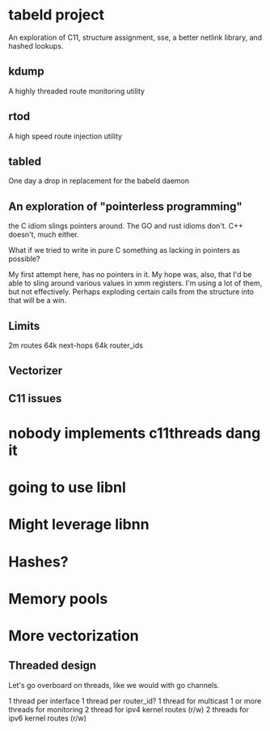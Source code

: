 # tabeld project

An exploration of C11, structure assignment, sse, a better netlink
library, and hashed lookups.

## kdump

A highly threaded route monitoring utility

## rtod

A high speed route injection utility

## tabled

One day a drop in replacement for the babeld daemon

## An exploration of "pointerless programming"

the C idiom slings pointers around. The GO and rust idioms don't.
C++ doesn't, much either.

What if we tried to write in pure C something as lacking in pointers
as possible?

My first attempt here, has no pointers in it. My hope was, also, that
I'd be able to sling around various values in xmm registers. I'm using
a lot of them, but not effectively.  Perhaps exploding certain calls
from the structure into that will be a win.

## Limits

2m routes
64k next-hops
64k router_ids

## Vectorizer

## C11 issues

# nobody implements c11threads dang it

# going to use libnl

# Might leverage libnn

# Hashes?

# Memory pools

# More vectorization

## Threaded design

Let's go overboard on threads, like we would with go channels.

1 thread per interface
1 thread per router_id?
1 thread for multicast
1 or more threads for monitoring
2 thread for ipv4 kernel routes (r/w)
2 threads for ipv6 kernel routes (r/w)
